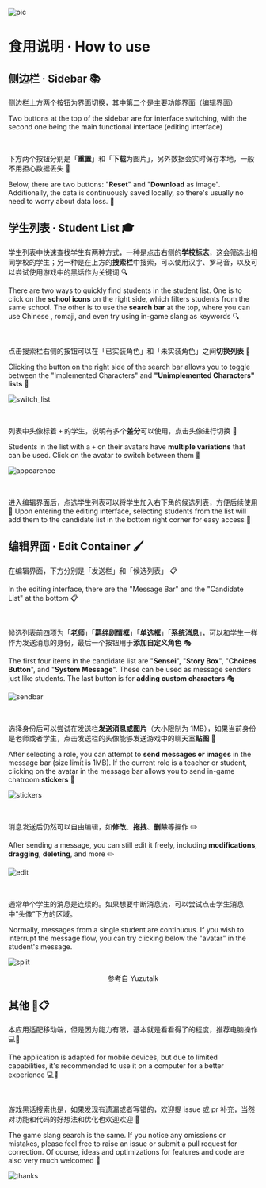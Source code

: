 ![pic](./assets/演示2.webp)

# 食用说明 · How to use

## 侧边栏 · Sidebar 📚

侧边栏上方两个按钮为界面切换，其中第二个是主要功能界面（编辑界面）

Two buttons at the top of the sidebar are for interface switching, with the second one being the main functional interface (editing interface)

<br/>

下方两个按钮分别是「**重置**」和「**下载**为图片」，另外数据会实时保存本地，一般不用担心数据丢失 💾

Below, there are two buttons: "**Reset**" and "**Download** as image". Additionally, the data is continuously saved locally, so there's usually no need to worry about data loss. 💾

## 学生列表 · Student List 🎓

学生列表中快速查找学生有两种方式，一种是点击右侧的**学校标志**，这会筛选出相同学校的学生；另一种是在上方的**搜索栏**中搜索，可以使用汉字、罗马音，以及可以尝试使用游戏中的黑话作为关键词 🔍

There are two ways to quickly find students in the student list. One is to click on the **school icons** on the right side, which filters students from the same school. The other is to use the **search bar** at the top, where you can use Chinese , romaji, and even try using in-game slang as keywords 🔍

<br/>

点击搜索栏右侧的按钮可以在「已实装角色」和「未实装角色」之间**切换列表** 📜

Clicking the button on the right side of the search bar allows you to toggle between the "Implemented Characters" and **"Unimplemented Characters" lists** 📜

![switch_list](./assets/switchlsit.webp)

<br/>

列表中头像标着 `+` 的学生，说明有多个**差分**可以使用，点击头像进行切换 🔄

Students in the list with a `+` on their avatars have **multiple variations** that can be used. Click on the avatar to switch between them 🔄

![appearence](./assets/appearence.webp)

<br/>

进入编辑界面后，点选学生列表可以将学生加入右下角的候选列表，方便后续使用 📝
Upon entering the editing interface, selecting students from the list will add them to the candidate list in the bottom right corner for easy access 📝

## 编辑界面 · Edit Container 🖌️

在编辑界面，下方分别是「发送栏」和「候选列表」 📋

In the editing interface, there are the "Message Bar" and the "Candidate List" at the bottom 📋

<br/>

候选列表前四项为「**老师**」「**羁绊剧情框**」「**单选框**」「**系统消息**」，可以和学生一样作为发送消息的身份，最后一个按钮用于**添加自定义角色** 🎭

The first four items in the candidate list are "**Sensei**", "**Story Box**", "**Choices Button**", and "**System Message**". These can be used as message senders just like students. The last button is for **adding custom characters** 🎭

![sendbar](./assets/sendbar.webp)

<br/>

选择身份后可以尝试在发送栏**发送消息或图片**（大小限制为 1MB），如果当前身份是老师或者学生，点击发送栏的头像能够发送游戏中的聊天室**贴图** 🌄

After selecting a role, you can attempt to **send messages or images** in the message bar (size limit is 1MB). If the current role is a teacher or student, clicking on the avatar in the message bar allows you to send in-game chatroom **stickers** 🌄

![stickers](./assets/stickers.webp)

<br/>

消息发送后仍然可以自由编辑，如**修改**、**拖拽**、**删除**等操作 ✏️

After sending a message, you can still edit it freely, including **modifications**, **dragging**, **deleting**, and more ✏️

![edit](./assets/edit.webp)

<br/>

通常单个学生的消息是连续的。如果想要中断消息流，可以尝试点击学生消息中“头像”下方的区域。

Normally, messages from a single student are continuous. If you wish to interrupt the message flow, you can try clicking below the "avatar" in the student's message.

![split](./assets/splitmessage.webp)

<center> 参考自 Yuzutalk </center>

## 其他 🌟📋

本应用适配移动端，但是因为能力有限，基本就是看看得了的程度，推荐电脑操作 💻📱

The application is adapted for mobile devices, but due to limited capabilities, it's recommended to use it on a computer for a better experience 💻📱

<br/>

游戏黑话搜索也是，如果发现有遗漏或者写错的，欢迎提 issue 或 pr 补充，当然对功能和代码的好想法和优化也欢迎欢迎 🙌

The game slang search is the same. If you notice any omissions or mistakes, please feel free to raise an issue or submit a pull request for correction. Of course, ideas and optimizations for features and code are also very much welcomed 🙌

![thanks](./assets/kyk.gif)